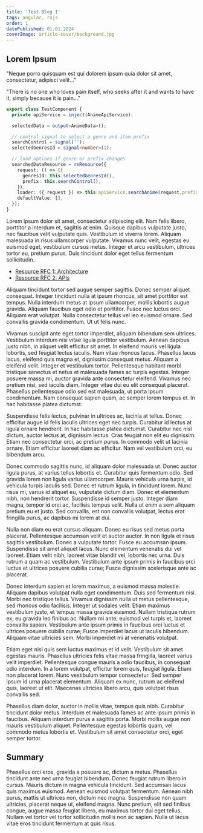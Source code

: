 ```yaml
---
title: 'Test Blog 1'
tags: angular, rxjs
order: 1
datePublished: 01.01.2024
coverImage: article-cover/background.jpg
---
```


## Lorem Ipsum

"Neque porro quisquam est qui dolorem ipsum quia dolor sit amet, consectetur, adipisci velit..."

"There is no one who loves pain itself, who seeks after it and wants to have it, simply because it is pain..."

```typescript
export class TestComponent {
  private apiService = inject(AnimeApiService);

  selectedData = output<AnimeData>();

  // control signal to select a genre and item prefix
  searchControl = signal('');
  selectedGenresId = signal<number>(1);

  // load options if genre or prefix changes
  searchedDataResource = rxResource({
    request: () => ({
      genresId: this.selectedGenresId(),
      prefix: this.searchControl(),
    }),
    loader: ({ request }) => this.apiService.searchAnime(request.prefix, request.genresId),
    defaultValue: [],
  });
}
```

Lorem ipsum dolor sit amet, consectetur adipiscing elit. Nam felis libero, porttitor a interdum et, sagittis at enim. Quisque dapibus vulputate justo, nec faucibus velit vulputate quis. Vestibulum id viverra lorem. Aliquam malesuada in risus ullamcorper vulputate. Vivamus nunc velit, egestas eu euismod eget, vestibulum cursus metus. Integer et arcu vestibulum, ultrices tortor eu, pretium purus. Duis tincidunt dolor eget tellus fermentum sollicitudin.

- [Resource RFC 1: Architecture](https://github.com/angular/angular/discussions/60120)
- [Resource RFC 2: APIs](https://github.com/angular/angular/discussions/60121)

Aliquam tincidunt tortor sed augue semper sagittis. Donec semper aliquet consequat. Integer tincidunt nulla at ipsum rhoncus, sit amet porttitor est tempus. Nulla interdum metus at ipsum ullamcorper, mollis lobortis augue gravida. Aliquam faucibus eget odio et porttitor. Fusce nec luctus orci. Aliquam erat volutpat. Nulla consectetur tellus vel leo euismod ornare. Sed convallis gravida condimentum. Ut ut felis nunc.

Vivamus suscipit ante eget tortor imperdiet, aliquam bibendum sem ultrices. Vestibulum interdum nisi vitae ligula porttitor vestibulum. Aenean dapibus justo nibh, in aliquet velit efficitur sit amet. In eleifend mauris vel ligula lobortis, sed feugiat lectus iaculis. Nam vitae rhoncus lacus. Phasellus lacus lacus, eleifend quis magna et, dignissim consequat metus. Aliquam a eleifend velit. Integer et vestibulum tortor. Pellentesque habitant morbi tristique senectus et netus et malesuada fames ac turpis egestas. Integer posuere massa mi, auctor gravida ante consectetur eleifend. Vivamus nec pretium nisi, sed iaculis diam. Integer vitae dui eu elit consequat placerat. Phasellus pellentesque odio sed est malesuada, ut porta ipsum condimentum. Nam consequat sapien quam, ac semper lorem tempus et. In hac habitasse platea dictumst.

Suspendisse felis lectus, pulvinar in ultrices ac, lacinia at tellus. Donec efficitur augue id felis iaculis ultrices eget nec turpis. Curabitur id lectus at ligula ornare hendrerit. In hac habitasse platea dictumst. Curabitur nec nisl dictum, auctor lectus at, dignissim lectus. Cras feugiat non elit eu dignissim. Etiam nec consectetur orci, ac pretium purus. In commodo velit ut lacinia ornare. Etiam efficitur laoreet diam ac efficitur. Nam vel vestibulum orci, eu bibendum arcu.

Donec commodo sagittis nunc, id aliquam dolor malesuada ut. Donec auctor ligula purus, at varius tellus lobortis et. Curabitur quis fermentum odio. Sed gravida lorem non ligula varius ullamcorper. Mauris vehicula urna turpis, id vehicula turpis iaculis sed. Donec et rutrum ligula, in tincidunt lorem. Nunc risus mi, varius id aliquet eu, vulputate dictum diam. Donec et elementum nibh, non hendrerit tortor. Suspendisse id semper justo. Integer diam magna, tempor id orci ac, facilisis tempus velit. Nulla ut enim a sem aliquam pretium eu et justo. Sed convallis, est non convallis volutpat, lectus erat fringilla purus, ac dapibus mi lorem at dui.

Nulla non diam eu erat cursus aliquam. Donec eu risus sed metus porta placerat. Pellentesque accumsan velit et auctor auctor. In non ligula et risus sagittis vestibulum. Donec a vulputate tortor. Fusce eu accumsan ipsum. Suspendisse sit amet aliquet lacus. Nunc elementum venenatis dui vel laoreet. Etiam velit nibh, laoreet vitae blandit vel, lobortis nec urna. Duis rutrum a quam ac vestibulum. Vestibulum ante ipsum primis in faucibus orci luctus et ultrices posuere cubilia curae; Fusce dignissim scelerisque ante ac placerat.

Donec interdum sapien et lorem maximus, a euismod massa molestie. Aliquam dapibus volutpat nulla eget condimentum. Duis sed fermentum nisi. Morbi nec tristique tellus. Vivamus dignissim nulla ut metus pellentesque, sed rhoncus odio facilisis. Integer ut sodales velit. Etiam maximus vestibulum justo, et tempus massa gravida euismod. Nullam tristique rutrum ex, eu gravida leo finibus ac. Nullam mi ante, euismod vel turpis et, laoreet convallis sapien. Vestibulum ante ipsum primis in faucibus orci luctus et ultrices posuere cubilia curae; Fusce imperdiet lacus ut iaculis bibendum. Aliquam vitae ultricies sem. Morbi imperdiet mi at venenatis volutpat.

Etiam eget nisl quis sem luctus maximus et id velit. Vestibulum sit amet egestas mauris. Phasellus ultricies felis vitae massa fringilla, laoreet varius velit imperdiet. Pellentesque congue mauris a odio faucibus, in consequat odio interdum. In a lorem volutpat, efficitur lorem quis, feugiat ligula. Etiam non placerat lorem. Nunc vestibulum tempor consectetur. Sed semper ipsum id urna placerat elementum. Aliquam ex nunc, rutrum ac eleifend quis, laoreet ut elit. Maecenas ultricies libero arcu, quis volutpat risus convallis sed.

Phasellus diam dolor, auctor in mollis vitae, tempus quis nibh. Curabitur tincidunt dolor metus. Interdum et malesuada fames ac ante ipsum primis in faucibus. Aliquam interdum purus a sagittis porta. Morbi mollis augue non mauris vestibulum aliquet. Pellentesque egestas lobortis quam, vel commodo metus lobortis et. Vestibulum sit amet consectetur orci, eget semper tortor.

## Summary

Phasellus orci eros, gravida a posuere ac, dictum a metus. Phasellus tincidunt ante nec urna feugiat bibendum. Donec feugiat rutrum libero in cursus. Mauris dictum in magna vehicula tincidunt. Sed accumsan lacus quis maximus euismod. Aenean euismod volutpat fermentum. Aenean nibh purus, mattis ut ultrices non, dictum nec magna. Suspendisse non quam ultricies, placerat neque ut, eleifend magna. Nunc pretium, elit sed finibus congue, augue massa feugiat libero, eu maximus tortor dui eget tellus. Nullam vel tortor vel tortor sollicitudin mollis non ac sapien. Nulla ut lacus vitae eros tincidunt fermentum at quis risus.
